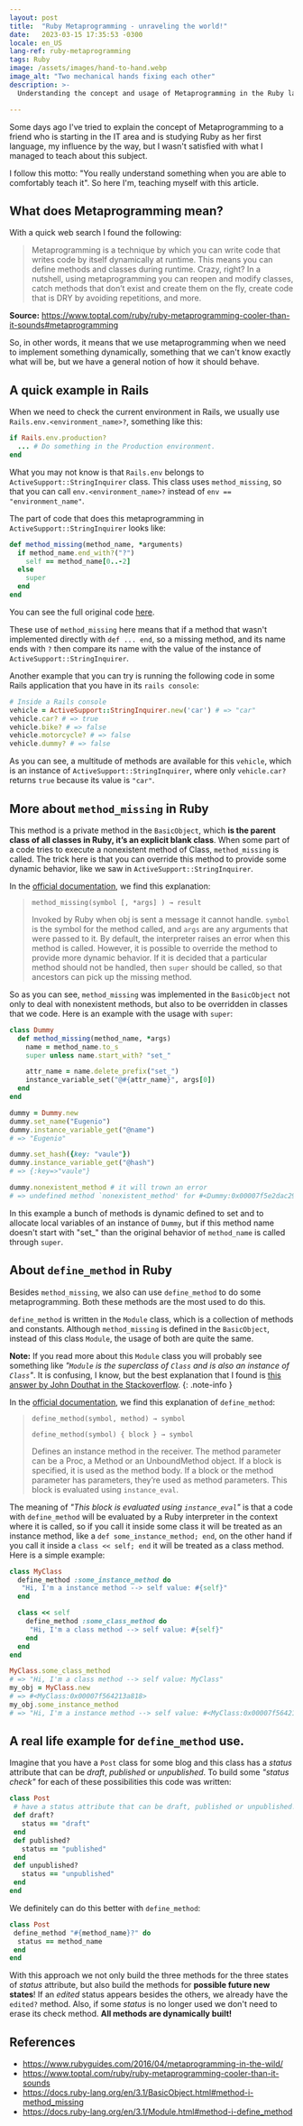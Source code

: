 ```yaml
---
layout: post
title:  "Ruby Metaprogramming - unraveling the world!"
date:   2023-03-15 17:35:53 -0300
locale: en_US
lang-ref: ruby-metaprogramming
tags: Ruby
image: /assets/images/hand-to-hand.webp
image_alt: "Two mechanical hands fixing each other"
description: >-
  Understanding the concept and usage of Metaprogramming in the Ruby language.

---
```


Some days ago I've tried to explain the concept of Metaprogramming to a friend who is starting in
the IT area and is studying Ruby as her first language, my influence by the way, but I wasn't
satisfied with what I managed to teach about this subject.

I follow this motto: "You really understand something when you are able to comfortably teach it".
So here I'm, teaching myself with this article.
<!-- excerpt-end -->

## What does Metaprogramming mean?
With a quick web search I found the following:

> Metaprogramming is a technique by which you can write code that writes code by itself dynamically
> at runtime. This means you can define methods and classes during runtime. Crazy, right? In a
> nutshell, using metaprogramming you can reopen and modify classes, catch methods that don’t exist
> and create them on the fly, create code that is DRY by avoiding repetitions, and more.

**Source:** <https://www.toptal.com/ruby/ruby-metaprogramming-cooler-than-it-sounds#metaprogramming>

So, in other words, it means that we use metaprogramming when we need to implement something
dynamically, something that we can't know exactly what will be, but we have a general notion of
how it should behave.

## A quick example in Rails
When we need to check the current environment in Rails, we usually use
`Rails.env.<environment_name>?`, something like this:
```ruby
if Rails.env.production?
  ... # Do something in the Production environment.
end
```

What you may not know is that `Rails.env` belongs to `ActiveSupport::StringInquirer` class. This
class uses `method_missing`, so that you can call `env.<environment_name>?` instead of
`env == "environment_name"`.

The part of code that does this metaprogramming in `ActiveSupport::StringInquirer` looks like:
```ruby
def method_missing(method_name, *arguments)
  if method_name.end_with?("?")
    self == method_name[0..-2]
  else
    super
  end
end
```
You can see the full original code
[here](https://github.com/rails/rails/blob/f921804182e45e5a22bfd64502dc3c096bb451dd/activesupport/lib/active_support/string_inquirer.rb#L25).

These use of `method_missing` here means that if a method that wasn't implemented directly with
`def ... end`, so a missing method, and its name ends with `?` then compare its name with the value
of the instance of `ActiveSupport::StringInquirer`.

Another example that you can try is running the following code in some Rails application that you
have in its `rails console`:
```ruby
# Inside a Rails console
vehicle = ActiveSupport::StringInquirer.new('car') # => "car"
vehicle.car? # => true 
vehicle.bike? # => false
vehicle.motorcycle? # => false
vehicle.dummy? # => false
```
As you can see, a multitude of methods are available for this `vehicle`, which is an instance of
`ActiveSupport::StringInquirer`, where only `vehicle.car?` returns `true` because its value is
`"car"`.

## More about `method_missing` in Ruby

This method is a private method in the `BasicObject`, which **is the parent class of all classes in
Ruby, it’s an explicit blank class**. When some part of a code tries to execute a nonexistent method
of Class, `method_missing` is called. The trick here is that you can override this method to
provide some dynamic behavior, like we saw in `ActiveSupport::StringInquirer`.


In the [official documentation](https://docs.ruby-lang.org/en/3.1/BasicObject.html#method-i-method_missing),
we find this explanation:
> `method_missing(symbol [, *args] ) → result`
>
> Invoked by Ruby when obj is sent a message it cannot handle. `symbol` is the symbol for the
> method called, and `args` are any arguments that were passed to it. By default, the interpreter
> raises an error when this method is called. However, it is possible to override the method to
> provide more dynamic behavior. If it is decided that a particular method should not be handled,
> then `super` should be called, so that ancestors can pick up the missing method.

So as you can see, `method_missing` was implemented in the `BasicObject` not only to deal with
nonexistent methods, but also to be overridden in classes that we code. Here is an example with the
usage with `super`:

```ruby
class Dummy
  def method_missing(method_name, *args)
    name = method_name.to_s
    super unless name.start_with? "set_"

    attr_name = name.delete_prefix("set_")
    instance_variable_set("@#{attr_name}", args[0])
  end
end

dummy = Dummy.new
dummy.set_name("Eugenio")
dummy.instance_variable_get("@name")
# => "Eugenio"

dummy.set_hash({key: "vaule"})
dummy.instance_variable_get("@hash")
# => {:key=>"vaule"}

dummy.nonexistent_method # it will trown an error
# => undefined method `nonexistent_method' for #<Dummy:0x00007f5e2dac29d8 @name="Eugenio", @hash={:key=>"vaule"}> (NoMethodError)
```

In this example a bunch of methods is dynamic defined to set and to allocate local variables of an
instance of `Dummy`, but if this method name doesn't start with "set_" than the original behavior
of `method_name` is called through `super`.

## About `define_method` in Ruby

Besides `method_missing`, we also can use `define_method` to do some metaprogramming. Both these
methods are the most used to do this.

`define_method` is written in the `Module` class, which is a collection of methods and constants.
Although `method_missing` is defined in the `BasicObject`, instead of this class `Module`, the
usage of both are quite the same.

**Note:** If you read more about this `Module` class you will probably see something like
*"`Module` is the superclass of `Class` and is also an instance of `Class`"*. It is confusing, I
know, but the best explanation that I found is
[this answer by John Douthat in the Stackoverflow](https://stackoverflow.com/questions/10558504/can-someone-explain-the-class-superclass-class-superclass-paradox/10560958#10560958).
{: .note-info }

In the [official documentation](https://docs.ruby-lang.org/en/3.1/Module.html#method-i-define_method),
we find this explanation of `define_method`:
> `define_method(symbol, method) → symbol`
>
> `define_method(symbol) { block } → symbol`
>
> Defines an instance method in the receiver. The method parameter can be a Proc, a Method or an
> UnboundMethod object. If a block is specified, it is used as the method body. If a block or the
> method parameter has parameters, they’re used as method parameters. This block is evaluated using
> `instance_eval`.

The meaning of *"This block is evaluated using `instance_eval`"* is that a code with `define_method`
will be evaluated by a Ruby interpreter in the context where it is called, so if you call it inside
some class it will be treated as an instance method, like a `def some_instance_method; end`, on the
other hand if you call it inside a `class << self; end` it will be treated as a class method. Here
is a simple example:

```ruby
class MyClass
  define_method :some_instance_method do 
   "Hi, I'm a instance method --> self value: #{self}"
  end

  class << self
    define_method :some_class_method do 
     "Hi, I'm a class method --> self value: #{self}"
    end
  end
end

MyClass.some_class_method
# => "Hi, I'm a class method --> self value: MyClass" 
my_obj = MyClass.new
# => #<MyClass:0x00007f564213a818> 
my_obj.some_instance_method
# => "Hi, I'm a instance method --> self value: #<MyClass:0x00007f564213a818>"
```

## A real life example for `define_method` use.

Imagine that you have a `Post` class for some blog and this class has a *status* attribute that
can be *draft*, *published* or *unpublished*. To build some *"status check"* for each of these
possibilities this code was written:
```ruby
class Post
 # have a status attribute that can be draft, published or unpublished.
 def draft?
   status == "draft"
 end
 def published?
   status == "published"
 end
 def unpublished?
   status == "unpublished"
 end
end
```

We definitely can do this better with `define_method`:

```ruby
class Post
 define_method "#{method_name}?" do
  status == method_name
 end
end
```
With this approach we not only build the three methods for the three states of *status* attribute,
but also build the methods for **possible future new states**! If an *edited* status appears
besides the others, we already have the `edited?` method. Also, if some *status* is no longer used
we don't need to erase its check method. **All methods are dynamically built!**


## References
 - <https://www.rubyguides.com/2016/04/metaprogramming-in-the-wild/>
 - <https://www.toptal.com/ruby/ruby-metaprogramming-cooler-than-it-sounds>
 - <https://docs.ruby-lang.org/en/3.1/BasicObject.html#method-i-method_missing>
 - <https://docs.ruby-lang.org/en/3.1/Module.html#method-i-define_method>
